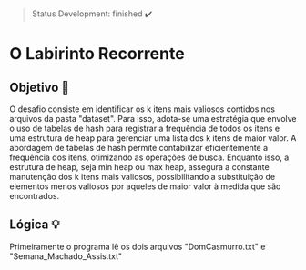 > Status Development: finished :heavy_check_mark:

# O Labirinto Recorrente

## Objetivo 🎯

O desafio consiste em identificar os k itens mais valiosos contidos nos arquivos da pasta "dataset". Para isso, adota-se uma estratégia que envolve o uso de tabelas de hash para registrar a frequência de todos os itens e uma estrutura de heap para gerenciar uma lista dos k itens de maior valor. A abordagem de tabelas de hash permite contabilizar eficientemente a frequência dos itens, otimizando as operações de busca. Enquanto isso, a estrutura de heap, seja min heap ou max heap, assegura a constante manutenção dos k itens mais valiosos, possibilitando a substituição de elementos menos valiosos por aqueles de maior valor à medida que são encontrados. 

## Lógica :bulb:

Primeiramente o programa lê os dois arquivos "DomCasmurro.txt" e "Semana_Machado_Assis.txt" 